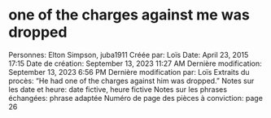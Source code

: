 # one of the charges against me was dropped

Personnes: Elton Simpson, juba1911
Créée par: Loïs
Date: April 23, 2015 17:15
Date de création: September 13, 2023 11:27 AM
Dernière modification: September 13, 2023 6:56 PM
Dernière modification par: Loïs
Extraits du procès: “He had one of the
charges against him was dropped.”
Notes sur les date et heure: date fictive, heure fictive
Notes sur les phrases échangées: phrase adaptée
Numéro de page des pièces à conviction: page 26